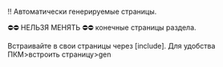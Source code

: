 !! Автоматически генерируемые страницы.

⛔⛔ НЕЛЬЗЯ МЕНЯТЬ ⛔⛔ конечные страницы раздела.

Встраивайте в свои страницы через [include].
Для удобства ПКМ>встроить страницу>gen